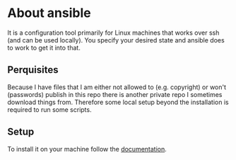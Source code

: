# About ansible

It is a configuration tool primarily for Linux machines that works over ssh (and can be used locally).
You specify your desired state and ansible does to work to get it into that.

## Perquisites

Because I have files that I am either not allowed to (e.g. copyright) or won't (passwords) publish in this repo there is another private repo I sometimes download things from.
Therefore some local setup beyond the installation is required to run some scripts.

## Setup

To install it on your machine follow the [documentation](https://docs.ansible.com/ansible/latest/installation_guide/installation_distros.html).
